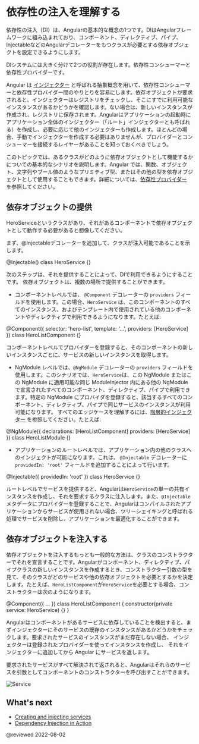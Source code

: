 # 依存性の注入を理解する

依存性の注入（DI）は、Angularの基本的な概念の1つです。DIはAngularフレームワークに組み込まれており、コンポーネント、ディレクティブ、パイプ、InjectableなどのAngularデコレーターをもつクラスが必要とする依存オブジェクトを設定できるようにします。

DIシステムには大きく分けて2つの役割が存在します。依存性コンシューマーと依存性プロバイダーです。

Angular は [インジェクター](guide/glossary#injector) と呼ばれる抽象概念を用いて、依存性コンシューマーと依存性プロバイダー間のやりとりを容易にします。依存オブジェクトが要求されると、インジェクターはレジストリをチェックし、そこにすでに利用可能なインスタンスがあるかどうかを確認します。ない場合は、新しいインスタンスが作成され、レジストリに保存されます。Angularはアプリケーションの起動時にアプリケーション全体のインジェクター（「ルート」インジェクターとも呼ばれる）を作成し、必要に応じて他のインジェクターも作成します。ほとんどの場合、手動でインジェクターを作成する必要はありませんが、プロバイダーとコンシューマーを接続するレイヤーがあることを知っておくべきでしょう。

このトピックでは、あるクラスがどのように依存オブジェクトとして機能するかについての基本的なシナリオを説明します。Angular では、関数、オブジェクト、文字列やブール値のようなプリミティブ型、またはその他の型を依存オブジェクトとして使用することもできます。詳細については、[依存性プロバイダー](guide/dependency-injection-providers) を参照してください。

## 依存オブジェクトの提供

HeroServiceというクラスがあり、それがあるコンポーネントで依存オブジェクトとして動作する必要があると想像してください。

まず、@Injectableデコレーターを追加して、クラスが注入可能であることを示します。

<code-example language="typescript">
@Injectable()
class HeroService {}
</code-example>

次のステップは、それを提供することによって、DIで利用できるようにすることです。 依存オブジェクトは、複数の場所で提供することができます。

* コンポーネントレベルでは、 `@Component` デコレーターの `providers` フィールドを使用します。この場合、`HeroService` は、このコンポーネントのすべてのインスタンス、およびテンプレート内で使用されている他のコンポーネントやディレクティブで利用できるようになります。たとえば:

<code-example language="typescript">
@Component({
  selector: 'hero-list',
  template: '...',
  providers: [HeroService]
})
class HeroListComponent {}
</code-example>

コンポーネントレベルでプロバイダーを登録すると、そのコンポーネントの新しいインスタンスごとに、サービスの新しいインスタンスを取得します。

* NgModule レベルでは、`@NgModule` デコレーターの `providers` フィールドを使用します。このシナリオでは、`HeroService`は、この NgModule またはこの NgModule に適用可能な同じ ModuleInjector 内にある他の NgModule で宣言されたすべてのコンポーネント、ディレクティブ、パイプで利用できます。特定の NgModule にプロバイダを登録すると、該当するすべてのコンポーネント、ディレクティブ、パイプで同じサービスのインスタンスが利用可能になります。
すべてのエッジケースを理解するには、[階層的インジェクター](guide/hierarchical-dependency-injection) を参照してください。たとえば:


<code-example language="typescript">
@NgModule({
  declarations: [HeroListComponent]
  providers: [HeroService]
})
class HeroListModule {}
</code-example>

* アプリケーションのルートレベルでは、アプリケーション内の他のクラスへのインジェクトが可能になります。これは、 `@Injectable` デコレーターに `providedIn: 'root'` フィールドを追加することによって行います。

<code-example language="typescript">
@Injectable({
  providedIn: 'root'
})
class HeroService {}
</code-example>

ルートレベルでサービスを提供すると、Angularは`HeroService`の単一の共有インスタンスを作成し、それを要求するクラスに注入します。また、`@Injectable`メタデータにプロバイダーを登録することで、Angularはコンパイルされたアプリケーションからサービスが使用されない場合、ツリーシェイキングと呼ばれる処理でサービスを削除し、アプリケーションを最適化することができます。

## 依存オブジェクトを注入する

依存オブジェクトを注入するもっとも一般的な方法は、クラスのコンストラクターでそれを宣言することです。Angularがコンポーネント、ディレクティブ、パイプクラスの新しいインスタンスを作成するとき、コンストラクター引数の型を見て、そのクラスがどのサービスや他の依存オブジェクトを必要とするかを決定します。たとえば、`HeroListComponent`が`HeroService`を必要とする場合、コンストラクターは次のようになります。

<code-example language="typescript">
@Component({ … })
class HeroListComponent {
  constructor(private service: HeroService) {}
}
</code-example>

Angularはコンポーネントがあるサービスに依存していることを検出すると、まずインジェクターにそのサービスの既存のインスタンスがあるかどうかをチェックします。要求されたサービスのインスタンスがまだ存在しない場合、 インジェクターは登録されたプロバイダーを使ってインスタンスを作成し、 それをインジェクターに追加してから Angular にサービスを返します。

要求されたサービスがすべて解決されて返されると、Angularはそれらのサービスを引数としてコンポーネントのコンストラクターを呼び出すことができます。

<div class="lightbox">
  <img src="generated/images/guide/architecture/injector-injects.png" alt="Service" class="left">
</div>

## What's next

* [Creating and injecting services](guide/creating-injectable-service)
* [Dependency Injection in Action](guide/dependency-injection-in-action)

@reviewed 2022-08-02
